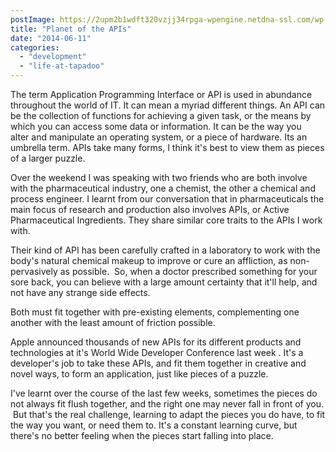 ```yaml
---
postImage: https://2upm2b1wdft320vzjj34rpga-wpengine.netdna-ssl.com/wp-content/uploads/2014/06/missing-puzzle-piece.jpg.webp
title: "Planet of the APIs"
date: "2014-06-11"
categories: 
  - "development"
  - "life-at-tapadoo"
---
```


The term Application Programming Interface or API is used in abundance throughout the world of IT. It can mean a myriad different things. An API can be the collection of functions for achieving a given task, or the means by which you can access some data or information. It can be the way you alter and manipulate an operating system, or a piece of hardware. Its an umbrella term. APIs take many forms, I think it's best to view them as pieces of a larger puzzle.

Over the weekend I was speaking with two friends who are both involve with the pharmaceutical industry, one a chemist, the other a chemical and process engineer. I learnt from our conversation that in pharmaceuticals the main focus of research and production also involves APIs, or Active Pharmaceutical Ingredients. They share similar core traits to the APIs I work with.

Their kind of API has been carefully crafted in a laboratory to work with the body's natural chemical makeup to improve or cure an affliction, as non-pervasively as possible.  So, when a doctor prescribed something for your sore back, you can believe with a large amount certainty that it'll help, and not have any strange side effects.

Both must fit together with pre-existing elements, complementing one another with the least amount of friction possible.

Apple announced thousands of new APIs for its different products and technologies at it's World Wide Developer Conference last week . It's a developer's job to take these APIs, and fit them together in creative and novel ways, to form an application, just like pieces of a puzzle.

I've learnt over the course of the last few weeks, sometimes the pieces do not always fit flush together, and the right one may never fall in front of you.  But that's the real challenge, learning to adapt the pieces you do have, to fit the way you want, or need them to. It's a constant learning curve, but there's no better feeling when the pieces start falling into place.
